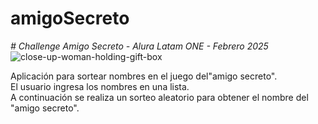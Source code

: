 # amigoSecreto
<em> # Challenge Amigo Secreto - Alura Latam ONE - Febrero 2025 </em>
![close-up-woman-holding-gift-box](https://github.com/user-attachments/assets/714d9e38-558b-406e-93e3-60e6812659b8)

Aplicación para sortear nombres en el juego del"amigo secreto".\
El usuario ingresa los nombres en una lista.\
A continuación se realiza un sorteo aleatorio para obtener el nombre del "amigo secreto".
